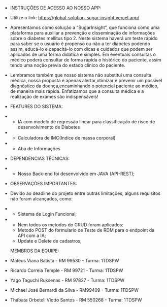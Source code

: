 - INSTRUÇÕES DE ACESSO AO NOSSO APP:

- Utilize o link: https://global-solution-sugar-insight.vercel.app/

- Apresentamos como solução a “SugarInsight”, que funciona como uma plataforma para auxiliar a prevenção e disseminação de informações sobre o diabetes mellitus tipo 2. Neste sistema haverá um teste rápido para saber se o usuário é propenso ou não a ter diabetes podendo assim, educá-lo e capacitá-lo com dicas e cuidados que podem ser aplicados de uma forma didática e simples. Em eventuais consultas o médico poderá consultar de forma rápida o histórico do paciente, assim tendo uma noção prévia do estado clínico do paciente.

- Lembramos também que nosso sistema não substitui uma consulta médica, nossa proposta é apenas alertar,otimizar e prevenir um possível diagnóstico da doença,encaminhando o potencial paciente ao médico, de maneira mais rápida. Enfatizamos que a consulta médica e a realização de exames são indispensáveis!

- FEATURES DO SISTEMA:
- - IA com modelo de regressão linear para classificação de risco de desenvolvimento de Diabetes
- - Calculadora de IMC(Indice de massa corporal)
- - Aba de Informações

- DEPENDENCIAS TÉCNICAS:
- - Nosso Back-end foi desenvolvido em JAVA (API-REST);

- OBSERVAÇÕES IMPORTANTES:
- Devido ao deadline do projeto entre outras limitações, alguns requisitos não foram alcançados, como:
- - Sistema de Login Funcional;
- - Nem todos os metodos do CRUD foram aplicados:
  - Metodo POST do formulario de Teste de RDM para o endpoint da API com a IA;
  - Update e Delete de cadastros;
 
  MEMBROS DA EQUIPE:
- Mateus Viana Batista - RM 99530 - Turma: 1TDSPW
- Ricardo Correia Temple - RM 99721 - Turma: 1TDSPW
- Yago Taguchi Ruksenas - RM 97827 - Turma: 1TDSPW
- Michael José Bernardi da Silva - RM99409 - Turma: 1TDSPW
- Thábata Orbeteli Viotto Santos - RM 550268 - Turma: 1TDSPW
